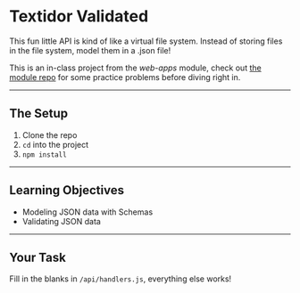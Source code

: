 # Textidor Validated

This fun little API is kind of like a virtual file system.  Instead of storing files in the file system, model them in a .json file!

This is an in-class project from the _web-apps_ module, check out [the module repo](https://github.com/hackyourfuturebelgium/web-apps/tree/master/isolate) for some practice problems before diving right in.

---

## The Setup

1. Clone the repo
1. `cd` into the project
1. `npm install`

---

## Learning Objectives

- Modeling JSON data with Schemas
- Validating JSON data

---

## Your Task

Fill in the blanks in `/api/handlers.js`, everything else works!
